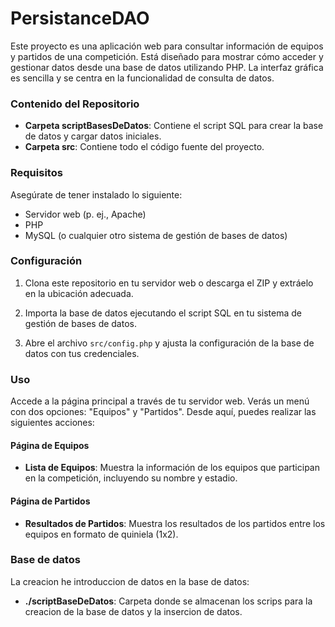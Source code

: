 # PersistanceDAO

Este proyecto es una aplicación web para consultar información de equipos y partidos de una competición. Está diseñado para mostrar cómo acceder y gestionar datos desde una base de datos utilizando PHP. La interfaz gráfica es sencilla y se centra en la funcionalidad de consulta de datos.

### Contenido del Repositorio

- **Carpeta scriptBasesDeDatos**: Contiene el script SQL para crear la base de datos y cargar datos iniciales.
- **Carpeta src**: Contiene todo el código fuente del proyecto.

### Requisitos

Asegúrate de tener instalado lo siguiente:

- Servidor web (p. ej., Apache)
- PHP
- MySQL (o cualquier otro sistema de gestión de bases de datos)

### Configuración

1. Clona este repositorio en tu servidor web o descarga el ZIP y extráelo en la ubicación adecuada.

2. Importa la base de datos ejecutando el script SQL en tu sistema de gestión de bases de datos.

3. Abre el archivo `src/config.php` y ajusta la configuración de la base de datos con tus credenciales.

### Uso

Accede a la página principal a través de tu servidor web. Verás un menú con dos opciones: "Equipos" y "Partidos". Desde aquí, puedes realizar las siguientes acciones:

#### Página de Equipos

- **Lista de Equipos**: Muestra la información de los equipos que participan en la competición, incluyendo su nombre y estadio.

#### Página de Partidos

- **Resultados de Partidos**: Muestra los resultados de los partidos entre los equipos en formato de quiniela (1x2).

### Base de datos

La creacion he introduccion de datos en la base de datos:

- **./scriptBaseDeDatos**: Carpeta donde se almacenan los scrips para la creacion de la base de datos y la insercion de datos.

